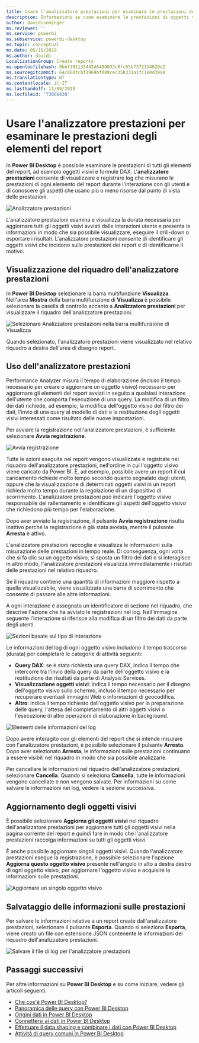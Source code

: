 ```yaml
---
title: Usare l'analizzatore prestazioni per esaminare le prestazioni degli elementi del report in Power BI Desktop
description: Informazioni su come esaminare le prestazioni di oggetti visivi ed elementi del report in termini di utilizzo delle risorse e velocità di risposta
author: davidiseminger
ms.reviewer: ''
ms.service: powerbi
ms.subservice: powerbi-desktop
ms.topic: conceptual
ms.date: 05/15/2019
ms.author: davidi
LocalizationGroup: Create reports
ms.openlocfilehash: 8bbf391135442d6490033c0fc65b7372154820d2
ms.sourcegitcommit: 64c860fcbf2969bf089cec358331a1fc1e0d39a8
ms.translationtype: HT
ms.contentlocale: it-IT
ms.lasthandoff: 11/09/2019
ms.locfileid: "73866438"
---
```

# <a name="use-performance-analyzer-to-examine-report-element-performance"></a>Usare l'analizzatore prestazioni per esaminare le prestazioni degli elementi del report

In **Power BI Desktop** è possibile esaminare le prestazioni di tutti gli elementi del report, ad esempio oggetti visivi e formule DAX. L'**analizzatore prestazioni** consente di visualizzare e registrare log che misurano le prestazioni di ogni elemento del report durante l'interazione con gli utenti e di conoscere gli aspetti che usano più o meno risorse dal punto di vista delle prestazioni.

![Analizzatore prestazioni](media/desktop-performance-analyzer/performance-analyzer-01.png)

L'analizzatore prestazioni esamina e visualizza la durata necessaria per aggiornare tutti gli oggetti visivi avviati dalle interazioni utente e presenta le informazioni in modo che sia possibile visualizzare, eseguire il drill-down o esportare i risultati. L'analizzatore prestazioni consente di identificare gli oggetti visivi che incidono sulle prestazioni dei report e di identificarne il motivo.

## <a name="displaying-the-performance-analyzer-pane"></a>Visualizzazione del riquadro dell'analizzatore prestazioni

In **Power BI Desktop** selezionare la barra multifunzione **Visualizza**. Nell'area **Mostra** della barra multifunzione di **Visualizza** è possibile selezionare la casella di controllo accanto a **Analizzatore prestazioni** per visualizzare il riquadro dell'analizzatore prestazioni.

![Selezionare Analizzatore prestazioni nella barra multifunzione di Visualizza](media/desktop-performance-analyzer/performance-analyzer-02.png)

Quando selezionato, l'analizzatore prestazioni viene visualizzato nel relativo riquadro a destra dell'area di disegno report.

## <a name="using-performance-analyzer"></a>Uso dell'analizzatore prestazioni

Performance Analyzer misura il tempo di elaborazione (incluso il tempo necessario per creare o aggiornare un oggetto visivo) necessario per aggiornare gli elementi del report avviati in seguito a qualsiasi interazione dell'utente che comporta l'esecuzione di una query. La modifica di un filtro dei dati richiede, ad esempio, la modifica dell'oggetto visivo del filtro dei dati, l'invio di una query al modello di dati e la restituzione degli oggetti visivi interessati come risultato delle nuove impostazioni. 

Per avviare la registrazione nell'analizzatore prestazioni, è sufficiente selezionare **Avvia registrazione**.

![Avvia registrazione](media/desktop-performance-analyzer/performance-analyzer-03.png)

Tutte le azioni eseguite nel report vengono visualizzate e registrate nel riquadro dell'analizzatore prestazioni, nell'ordine in cui l'oggetto visivo viene caricato da Power BI. È, ad esempio, possibile avere un report il cui caricamento richiede molto tempo secondo quanto segnalato dagli utenti, oppure che la visualizzazione di determinati oggetti visivi in un report richieda molto tempo durante la regolazione di un dispositivo di scorrimento. L'analizzatore prestazioni può indicare l'oggetto visivo responsabile del rallentamento e identificare gli aspetti dell'oggetto visivo che richiedono più tempo per l'elaborazione. 

Dopo aver avviato la registrazione, il pulsante **Avvia registrazione** risulta inattivo perché la registrazione è già stata avviata, mentre il pulsante **Arresta** è attivo. 

L'analizzatore prestazioni raccoglie e visualizza le informazioni sulla misurazione delle prestazioni in tempo reale. Di conseguenza, ogni volta che si fa clic su un oggetto visivo, si sposta un filtro dei dati o si interagisce in altro modo, l'analizzatore prestazioni visualizza immediatamente i risultati delle prestazioni nel relativo riquadro.

Se il riquadro contiene una quantità di informazioni maggiore rispetto a quella visualizzabile, viene visualizzata una barra di scorrimento che consente di passare alle altre informazioni.

A ogni interazione è assegnato un identificatore di sezione nel riquadro, che descrive l'azione che ha avviato le registrazioni nel log. Nell'immagine seguente l'interazione si riferisce alla modifica di un filtro dei dati da parte degli utenti.

![Sezioni basate sul tipo di interazione](media/desktop-performance-analyzer/performance-analyzer-04.png)

Le informazioni del log di ogni oggetto visivo includono il tempo trascorso (durata) per completare le categorie di attività seguenti:

* **Query DAX**: se è stata richiesta una query DAX, indica il tempo che intercorre tra l'invio della query da parte dell'oggetto visivo e la restituzione dei risultati da parte di Analysis Services.
* **Visualizzazione oggetti visivi**: indica il tempo necessario per il disegno dell'oggetto visivo sullo schermo, incluso il tempo necessario per recuperare eventuali immagini Web o informazioni di geocodifica. 
* **Altro**: indica il tempo richiesto dall'oggetto visivo per la preparazione delle query, l'attesa del completamento di altri oggetti visivi o l'esecuzione di altre operazioni di elaborazione in background.

![Elementi delle informazioni del log](media/desktop-performance-analyzer/performance-analyzer-06.png)

Dopo avere interagito con gli elementi del report che si intende misurare con l'analizzatore prestazioni, è possibile selezionare il pulsante **Arresta**. Dopo aver selezionato **Arresta**, le informazioni sulle prestazioni continuano a essere visibili nel riquadro in modo che sia possibile analizzarle.

Per cancellare le informazioni nel riquadro dell'analizzatore prestazioni, selezionare **Cancella**. Quando si seleziona **Cancella**, tutte le informazioni vengono cancellate e non vengono salvate. Per informazioni su come salvare le informazioni nei log, vedere la sezione successiva. 

## <a name="refreshing-visuals"></a>Aggiornamento degli oggetti visivi

È possibile selezionare **Aggiorna gli oggetti visivi** nel riquadro dell'analizzatore prestazioni per aggiornare tutti gli oggetti visivi nella pagina corrente del report e quindi fare in modo che l'analizzatore prestazioni raccolga informazioni su tutti gli oggetti visivi.

È anche possibile aggiornare singoli oggetti visivi. Quando l'analizzatore prestazioni esegue la registrazione, è possibile selezionare l'opzione **Aggiorna questo oggetto visivo** presente nell'angolo in alto a destra destro di ogni oggetto visivo, per aggiornare l'oggetto visivo e acquisire le informazioni sulle prestazioni.

![Aggiornare un singolo oggetto visivo](media/desktop-performance-analyzer/performance-analyzer-07.png)

## <a name="saving-performance-information"></a>Salvataggio delle informazioni sulle prestazioni

Per salvare le informazioni relative a un report create dall'analizzatore prestazioni, selezionare il pulsante **Esporta**. Quando si seleziona **Esporta**, viene creato un file con estensione JSON contenente le informazioni del riquadro dell'analizzatore prestazioni. 

![Salvare il file di log per l'analizzatore prestazioni](media/desktop-performance-analyzer/performance-analyzer-05.png)


## <a name="next-steps"></a>Passaggi successivi
Per altre informazioni su **Power BI Desktop** e su come iniziare, vedere gli articoli seguenti.

* [Che cos'è Power BI Desktop?](desktop-what-is-desktop.md)
* [Panoramica delle query con Power BI Desktop](desktop-query-overview.md)
* [Origini dati in Power BI Desktop](desktop-data-sources.md)
* [Connettersi ai dati in Power BI Desktop](desktop-connect-to-data.md)
* [Effettuare il data shaping e combinare i dati con Power BI Desktop](desktop-shape-and-combine-data.md)
* [Attività di query comuni in Power BI Desktop](desktop-common-query-tasks.md)   

